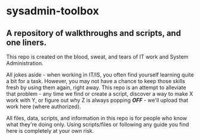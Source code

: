 # sysadmin-toolbox

## A repository of walkthroughs and scripts, and one liners.
This repo is created on the blood, sweat, and tears of IT work and System Administration.

All jokes aside - when working in IT/IS, you often find yourself learning quite a bit for a task.
However, you may not have a chance to keep those skills fresh by using them again, right away.
This repo is an attempt to alleviate that problem - any time we find or create a script, discover a way to make X work with Y, or figure out why Z is always popping ***OFF*** - we'll upload that work here (where authorized). 

All files, data, scripts, and information in this repo is for people who know what they're doing only. Using scripts/files or following any guide you find here is completely at your own risk.
